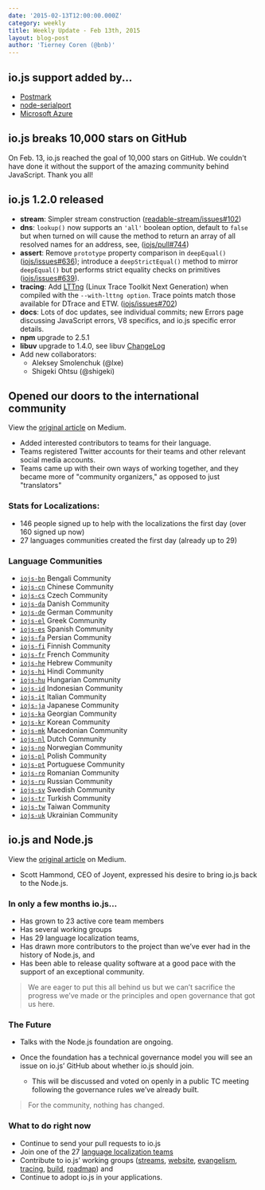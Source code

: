 ```yaml
---
date: '2015-02-13T12:00:00.000Z'
category: weekly
title: Weekly Update - Feb 13th, 2015
layout: blog-post
author: 'Tierney Coren (@bnb)'
---
```


## io.js support added by...

- [Postmark](http://blog.postmarkapp.com/post/110829734198/its-official-were-getting-cozy-with-node-js)
- [node-serialport](https://github.com/voodootikigod/node-serialport/issues/439)
- [Microsoft Azure](http://azure.microsoft.com/en-us/documentation/articles/web-sites-nodejs-iojs/)

## io.js breaks 10,000 stars on GitHub

On Feb. 13, io.js reached the goal of 10,000 stars on GitHub. We couldn't have done it without the support of the amazing community behind JavaScript. Thank you all!

## io.js 1.2.0 released

- **stream**: Simpler stream construction ([readable-stream/issues#102](https://github.com/iojs/readable-stream/issues/102))
- **dns**: `lookup()` now supports an `'all'` boolean option, default to `false` but when turned on will cause the method to return an array of all resolved names for an address, see, ([iojs/pull#744](https://github.com/nodejs/node/pull/744))
- **assert**: Remove `prototype` property comparison in `deepEqual()` ([iojs/issues#636](https://github.com/nodejs/node/pull/636)); introduce a `deepStrictEqual()` method to mirror `deepEqual()` but performs strict equality checks on primitives ([iojs/issues#639](https://github.com/nodejs/node/pull/639)).
- **tracing**: Add [LTTng](http://lttng.org/) (Linux Trace Toolkit Next Generation) when compiled with the `--with-lttng option`. Trace points match those available for DTrace and ETW. ([iojs/issues#702](https://github.com/nodejs/node/pull/702))
- **docs**: Lots of doc updates, see individual commits; new Errors page discussing JavaScript errors, V8 specifics, and io.js specific error details.
- **npm** upgrade to 2.5.1
- **libuv** upgrade to 1.4.0, see libuv [ChangeLog](https://github.com/libuv/libuv/blob/v1.x/ChangeLog)
- Add new collaborators:
  - Aleksey Smolenchuk (@lxe)
  - Shigeki Ohtsu (@shigeki)

## Opened our doors to the international community

View the [original article](https://medium.com/@mikeal/how-io-js-built-a-146-person-27-language-localization-effort-in-one-day-65e5b1c49a62) on Medium.

- Added interested contributors to teams for their language.
- Teams registered Twitter accounts for their teams and other relevant social media accounts.
- Teams came up with their own ways of working together, and they became more of "community organizers," as opposed to just "translators"

### Stats for Localizations:

- 146 people signed up to help with the localizations the first day (over 160 signed up now)
- 27 languages communities created the first day (already up to 29)

### Language Communities

- [`iojs-bn`](https://github.com/iojs/iojs-bn) Bengali Community
- [`iojs-cn`](https://github.com/iojs/iojs-cn) Chinese Community
- [`iojs-cs`](https://github.com/iojs/iojs-cs) Czech Community
- [`iojs-da`](https://github.com/iojs/iojs-da) Danish Community
- [`iojs-de`](https://github.com/iojs/iojs-de) German Community
- [`iojs-el`](https://github.com/iojs/iojs-el) Greek Community
- [`iojs-es`](https://github.com/iojs/iojs-es) Spanish Community
- [`iojs-fa`](https://github.com/iojs/iojs-fa) Persian Community
- [`iojs-fi`](https://github.com/iojs/iojs-fi) Finnish Community
- [`iojs-fr`](https://github.com/iojs/iojs-fr) French Community
- [`iojs-he`](https://github.com/iojs/iojs-he) Hebrew Community
- [`iojs-hi`](https://github.com/iojs/iojs-hi) Hindi Community
- [`iojs-hu`](https://github.com/iojs/iojs-hu) Hungarian Community
- [`iojs-id`](https://github.com/iojs/iojs-id) Indonesian Community
- [`iojs-it`](https://github.com/iojs/iojs-it) Italian Community
- [`iojs-ja`](https://github.com/iojs/iojs-ja) Japanese Community
- [`iojs-ka`](https://github.com/iojs/iojs-ka) Georgian Community
- [`iojs-kr`](https://github.com/iojs/iojs-kr) Korean Community
- [`iojs-mk`](https://github.com/iojs/iojs-mk) Macedonian Community
- [`iojs-nl`](https://github.com/iojs/iojs-nl) Dutch Community
- [`iojs-no`](https://github.com/iojs/iojs-no) Norwegian Community
- [`iojs-pl`](https://github.com/iojs/iojs-pl) Polish Community
- [`iojs-pt`](https://github.com/iojs/iojs-pt) Portuguese Community
- [`iojs-ro`](https://github.com/iojs/iojs-ro) Romanian Community
- [`iojs-ru`](https://github.com/iojs/iojs-ru) Russian Community
- [`iojs-sv`](https://github.com/iojs/iojs-sv) Swedish Community
- [`iojs-tr`](https://github.com/iojs/iojs-tr) Turkish Community
- [`iojs-tw`](https://github.com/iojs/iojs-tw) Taiwan Community
- [`iojs-uk`](https://github.com/iojs/iojs-uk) Ukrainian Community

## io.js and Node.js

View the [original article](https://medium.com/@iojs/io-js-and-a-node-js-foundation-4e14699fb7be) on Medium.

- Scott Hammond, CEO of Joyent, expressed his desire to bring io.js back to the Node.js.

### In only a few months io.js...

- Has grown to 23 active core team members
- Has several working groups
- Has 29 language localization teams,
- Has drawn more contributors to the project than we’ve ever had in the history of Node.js, and
- Has been able to release quality software at a good pace with the support of an exceptional community.

> We are eager to put this all behind us but we can’t sacrifice the progress we’ve made or the principles and open governance that got us here.

### The Future

- Talks with the Node.js foundation are ongoing.
- Once the foundation has a technical governance model you will see an issue on io.js’ GitHub about whether io.js should join.

  - This will be discussed and voted on openly in a public TC meeting following the governance rules we’ve already built.

> For the community, nothing has changed.

### What to do right now

- Continue to send your pull requests to io.js
- Join one of the 27 [language localization teams](https://github.com/iojs/website/issues/125)
- Contribute to io.js’ working groups ([streams](https://github.com/iojs/readable-stream), [website](https://github.com/iojs/website), [evangelism](https://github.com/iojs/website/labels/evangelism), [tracing](https://github.com/iojs/tracing-wg), [build](https://github.com/iojs/build), [roadmap](https://github.com/iojs/roadmap)) and
- Continue to adopt io.js in your applications.
